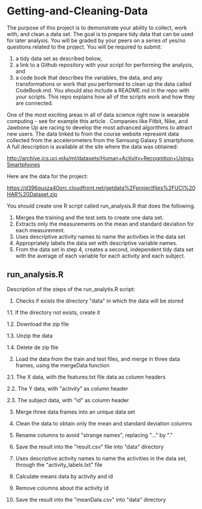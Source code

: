 # Getting-and-Cleaning-Data

The purpose of this project is to demonstrate your ability to collect, work with, and clean a data set. The goal is to prepare tidy data that can be used for later analysis. You will be graded by your peers on a series of yes/no questions related to the project. You will be required to submit: 

1. a tidy data set as described below, 
2. a link to a Github repository with your script for performing the analysis, and 
3. a code book that describes the variables, the data, and any transformations or work that you performed to clean up the data called CodeBook.md. You should also include a README.md in the repo with your scripts. This repo explains how all of the scripts work and how they are connected.  

One of the most exciting areas in all of data science right now is wearable computing - see for example this article . Companies like Fitbit, Nike, and Jawbone Up are racing to develop the most advanced algorithms to attract new users. The data linked to from the course website represent data collected from the accelerometers from the Samsung Galaxy S smartphone. A full description is available at the site where the data was obtained: 

http://archive.ics.uci.edu/ml/datasets/Human+Activity+Recognition+Using+Smartphones 

Here are the data for the project: 

https://d396qusza40orc.cloudfront.net/getdata%2Fprojectfiles%2FUCI%20HAR%20Dataset.zip 

You should create one R script called run_analysis.R that does the following. 

1. Merges the training and the test sets to create one data set.
2. Extracts only the measurements on the mean and standard deviation for each measurement. 
3. Uses descriptive activity names to name the activities in the data set
4. Appropriately labels the data set with descriptive variable names. 
5. From the data set in step 4, creates a second, independent tidy data set with the average of each variable for each activity and each subject.

## run_analysis.R

Description of the steps of the run_analytis.R script:

1. Checks if exists the directory "data" in which the data will be stored

  1.1. If the directory not exists, create it

  1.2. Download the zip file

  1.3. Unzip the data

  1.4. Delete de zip file

2. Load the data from the train and test files, and merge in three data frames, using the mergeData function

  2.1. The X data, with the features.txt file data as column headers

  2.2. The Y data, with "activity" as column header

  2.3. The subject data, with "id" as column header

3. Merge three data frames into an unique data set

4. Clean the data to obtain only the mean and standard deviation columns

5. Rename columns to avoid "strange names", replacing "..." by "."

6. Save the result into the "result.csv" file into "data" directory

7. Uses descriptive activity names to name the activities in the data set, through the "activity_labels.txt" file

8. Calculate means data by activity and id

9. Remove columns about the activity id

10. Save the result into the "meanData.csv" into "data" directory

